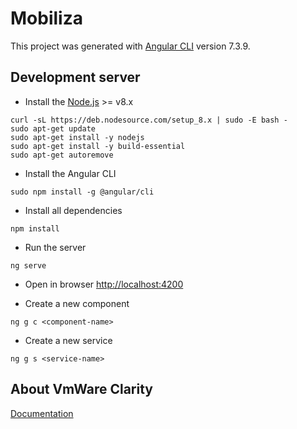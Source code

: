 # Mobiliza

This project was generated with [Angular CLI](https://github.com/angular/angular-cli) version 7.3.9.

## Development server

- Install the [Node.js](https://nodejs.org/en/) >= v8.x
```
curl -sL https://deb.nodesource.com/setup_8.x | sudo -E bash -
sudo apt-get update
sudo apt-get install -y nodejs
sudo apt-get install -y build-essential
sudo apt-get autoremove
```
- Install the Angular CLI
```
sudo npm install -g @angular/cli
```
- Install all dependencies
```
npm install
```
- Run the server
```
ng serve
```
- Open in browser [http://localhost:4200](http://localhost:4200)

- Create a new component

```
ng g c <component-name>
```

- Create a new service

```
ng g s <service-name>
```

## About VmWare Clarity

[Documentation](https://v1.clarity.design/get-started)
